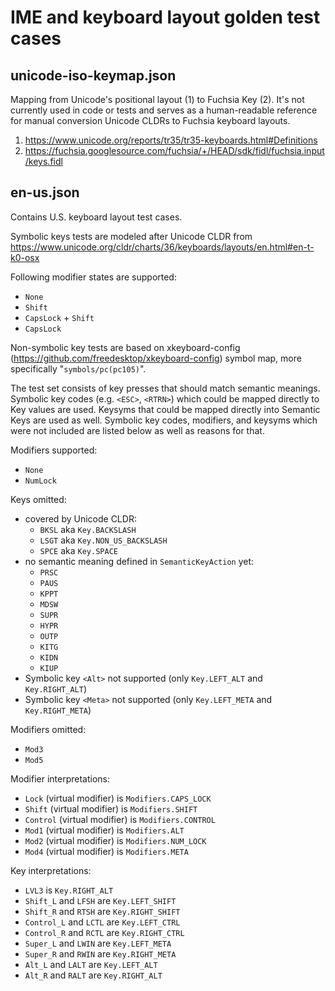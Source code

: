 IME and keyboard layout golden test cases
===

unicode-iso-keymap.json
---
Mapping from Unicode's positional layout (1) to Fuchsia Key (2). It's not currently
used in code or tests and serves as a human-readable reference for manual conversion
Unicode CLDRs to Fuchsia keyboard layouts.

1. <https://www.unicode.org/reports/tr35/tr35-keyboards.html#Definitions>
2. <https://fuchsia.googlesource.com/fuchsia/+/HEAD/sdk/fidl/fuchsia.input/keys.fidl>

en-us.json
---
Contains U.S. keyboard layout test cases.

Symbolic keys tests are modeled after Unicode CLDR from
<https://www.unicode.org/cldr/charts/36/keyboards/layouts/en.html#en-t-k0-osx>

Following modifier states are supported:

- `None`
- `Shift`
- `CapsLock` + `Shift`
- `CapsLock`

Non-symbolic key tests are based on xkeyboard-config (https://github.com/freedesktop/xkeyboard-config) symbol map, more specifically "`symbols/pc(pc105)`".

The test set consists of key presses that should match semantic meanings.
Symbolic key codes (e.g. `<ESC>`, `<RTRN>`) which could be mapped directly to Key values are used.
Keysyms that could be mapped directly into Semantic Keys are used as well.
Symbolic key codes, modifiers, and keysyms which were not included are listed below as well as reasons for that.

Modifiers supported:

- `None`
- `NumLock`

Keys omitted:

- covered by Unicode CLDR:
  - `BKSL` aka `Key.BACKSLASH`
  - `LSGT` aka `Key.NON_US_BACKSLASH`
  - `SPCE` aka `Key.SPACE`
- no semantic meaning defined in `SemanticKeyAction` yet:
  - `PRSC`
  - `PAUS`
  - `KPPT`
  - `MDSW`
  - `SUPR`
  - `HYPR`
  - `OUTP`
  - `KITG`
  - `KIDN`
  - `KIUP`
- Symbolic key `<Alt>` not supported (only `Key.LEFT_ALT` and `Key.RIGHT_ALT`)
- Symbolic key `<Meta>` not supported (only `Key.LEFT_META` and `Key.RIGHT_META`)

Modifiers omitted:

- `Mod3`
- `Mod5`

Modifier interpretations:

  - `Lock` (virtual modifier) is `Modifiers.CAPS_LOCK`
  - `Shift` (virtual modifier) is `Modifiers.SHIFT`
  - `Control` (virtual modifier) is `Modifiers.CONTROL`
  - `Mod1` (virtual modifier) is `Modifiers.ALT`
  - `Mod2` (virtual modifier) is `Modifiers.NUM_LOCK`
  - `Mod4` (virtual modifier) is `Modifiers.META`

Key interpretations:

  - `LVL3` is `Key.RIGHT_ALT`
  - `Shift_L` and `LFSH` are `Key.LEFT_SHIFT`
  - `Shift_R` and `RTSH` are `Key.RIGHT_SHIFT`
  - `Control_L` and `LCTL` are `Key.LEFT_CTRL`
  - `Control_R` and `RCTL` are `Key.RIGHT_CTRL`
  - `Super_L` and `LWIN` are `Key.LEFT_META`
  - `Super_R` and `RWIN` are `Key.RIGHT_META`
  - `Alt_L` and `LALT` are `Key.LEFT_ALT`
  - `Alt_R` and `RALT` are `Key.RIGHT_ALT`

